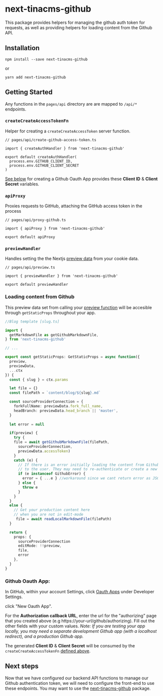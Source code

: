 # next-tinacms-github

This package provides helpers for managing the github auth token for requests, as well as
providing helpers for loading content from the Github API.

## Installation

```
npm install --save next-tinacms-github
```

or

```
yarn add next-tinacms-github
```

## Getting Started

Any functions in the `pages/api` directory are are mapped to `/api/*` endpoints.


### `createCreateAccessTokenFn`

Helper for creating a `createCreateAccessToken` server function.

```
// pages/api/create-github-access-token.ts

import { createAuthHandler } from 'next-tinacms-github'

export default createAuthHandler(
  process.env.GITHUB_CLIENT_ID,
  process.env.GITHUB_CLIENT_SECRET
)
```

[See below](#github-oauth-app) for creating a Github Oauth App provides these **Client ID** & **Client Secret** variables.

### `apiProxy`

Proxies requests to GitHub, attaching the GitHub access token in the process

```
// pages/api/proxy-github.ts

import { apiProxy } from 'next-tinacms-github'

export default apiProxy
```

### `previewHandler`

Handles setting the the Nextjs [preview data](https://nextjs.org/docs/advanced-features/preview-mode) from your cookie data.

```
// pages/api/preview.ts

import { previewHandler } from 'next-tinacms-github'

export default previewHandler
```

### Loading content from Github

This preview data set from calling your [preview function](#createpreviewfn) will be accesible through `getStaticProps` throughout your app.

```ts
//Blog template [slug.ts]

import {
  getMarkdownFile as getGithubMarkdownFile,
} from 'next-tinacms-github'

// ...

export const getStaticProps: GetStaticProps = async function({
  preview,
  previewData,
  ...ctx
}) {
  const { slug } = ctx.params

  let file = {}
  const filePath = `content/blog/${slug}.md`

  const sourceProviderConnection = {
    forkFullName: previewData.fork_full_name,
    headBranch: previewData.head_branch || 'master', 
  }
  
  let error = null

  if(preview) {
    try {
    file = await getGithubMarkdownFile(filePath,
      sourceProviderConnection, 
      previewData.accessToken)
    }
    catch (e) {
      // If there is an error initially loading the content from Github, we want to display an actionable error
      // to the user. They may need to re-authenticate or create a new fork.
      if (e instanceof GithubError) {
        error = { ...e } //workaround since we cant return error as JSON
      } else {
        throw e
      }
    }
  }
  else {
    // Get your production content here
    // when you are not in edit-mode
     file = await readLocalMarkdownFile(filePath)
  }

  return {
    props: {
      sourceProviderConnection
      editMode: !!preview,
      file,
      error
    },
  }
}
```


### Github Oauth App:

In GitHub, within your account Settings, click [Oauth Apps](https://github.com/settings/developers) under Developer Settings.

click "New Oauth App".

For the **Authorization callback URL**, enter the url for the "authorizing" page that you created above (e.g https://your-url/github/authorizing). Fill out the other fields with your custom values.
_Note: If you are testing your app locally, you may need a separate development Github app (with a localhost redirect), and a production Github app._ 

The generated **Client ID** & **Client Secret** will be consumed by the `createCreateAccessTokenFn` [defined above](#createcreateaccesstokenfn).

## Next steps

Now that we have configured our backend API functions to manage our Github authentication token, we will need to configure the front-end to use these endpoints.
You may want to use the [next-tinacms-github](https://github.com/tinacms/tinacms/tree/master/packages/react-tinacms-github) package.